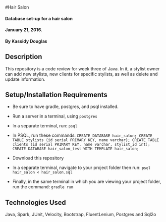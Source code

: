 #Hair Salon
#### Database set-up for a hair salon
#### January 21, 2016.

#### By Kassidy Douglas

## Description

This repository is a code review for week three of Java. In it, a stylist owner can add new stylists, new clients for specific stylists, as well as delete and update information.

## Setup/Installation Requirements

* Be sure to have gradle, postgres, and psql installed.
* Run a server in a terminal, using
`postgres`
* In a separate terminal, run:
`psql`
* In PSQL, run these commands:
`CREATE DATABASE hair_salon;
CREATE TABLE stylists (id serial PRIMARY KEY, name varchar);
CREATE TABLE clients (id serial PRIMARY KEY, name varchar, stylist_id int);
CREATE DATABASE hair_salon_test WITH TEMPLATE hair_salon;`

* Download this repository
* In a separate terminal, navigate to your project folder then run:
`psql hair_salon < hair_salon.sql`
* Finally, in the same terminal in which you are viewing your project folder, run the command:
  `gradle run`



## Technologies Used

Java, Spark, JUnit, Velocity, Bootstrap, FluentLenium, Postgres and Sql2o
